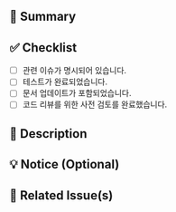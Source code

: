 ## 📝 Summary

<!--
PR의 주요 내용을 간단히 요약해주세요.
예: 로그인 기능에서 사용자 세션 관리 개선.
-->

## ✅ Checklist

<!--
해당되는 항목을 [x]로 만들어주세요.
예: - [x] 관련 이슈가 명시되어 있습니다.

해당되지 않는 항목은 앞뒤로 ~를 붙여서 취소선을 그어주세요.
예: - ~[ ] 관련 이슈가 명시되어 있습니다.~
-->

- [ ] 관련 이슈가 명시되어 있습니다.
- [ ] 테스트가 완료되었습니다.
- [ ] 문서 업데이트가 포함되었습니다.
- [ ] 코드 리뷰를 위한 사전 검토를 완료했습니다.

## 📄 Description

<!--
PR의 변경 사항을 구체적으로 설명해주세요.
예: 이번 변경 사항에는 로그인 세션 시간 연장 및 오류 메시지 개선이 포함됩니다.
-->

## 💡 Notice (Optional)

<!--
리뷰어가 알아야 할 추가적인 사항이나 주의점이 있다면 작성해주세요.
예: 이 기능은 인증 모듈과 호환성을 고려해야 합니다.
-->

## 🔗 Related Issue(s)

<!--
이 PR과 관련된 이슈나 기존 PR이 있다면 번호를 언급하고, 필요 시 close할 이슈도 명시해주세요.
예: 관련 이슈 - #33, close #27
-->